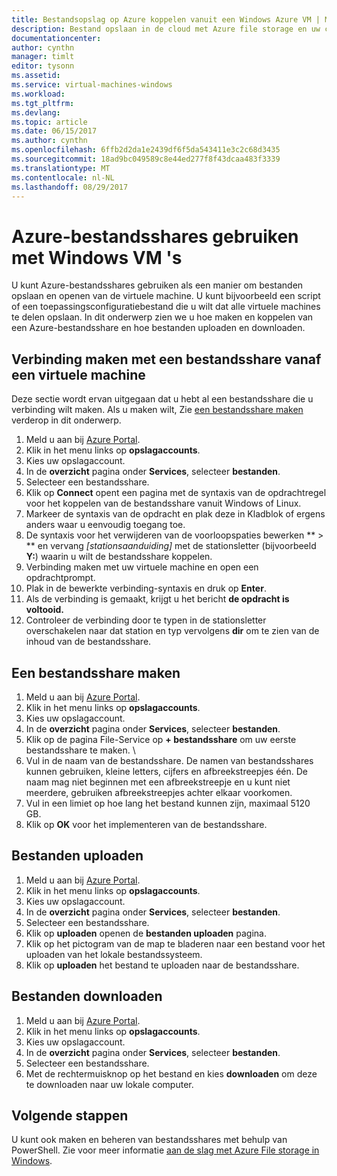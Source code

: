 ```yaml
---
title: Bestandsopslag op Azure koppelen vanuit een Windows Azure VM | Microsoft Docs
description: Bestand opslaan in de cloud met Azure file storage en uw cloud-bestandsshare koppelen vanuit Azure een virtuele machine (VM).
documentationcenter: 
author: cynthn
manager: timlt
editor: tysonn
ms.assetid: 
ms.service: virtual-machines-windows
ms.workload: 
ms.tgt_pltfrm: 
ms.devlang: 
ms.topic: article
ms.date: 06/15/2017
ms.author: cynthn
ms.openlocfilehash: 6ffb2d2da1e2439df6f5da543411e3c2c68d3435
ms.sourcegitcommit: 18ad9bc049589c8e44ed277f8f43dcaa483f3339
ms.translationtype: MT
ms.contentlocale: nl-NL
ms.lasthandoff: 08/29/2017
---
```

# <a name="use-azure-file-shares-with-windows-vms"></a>Azure-bestandsshares gebruiken met Windows VM 's 

U kunt Azure-bestandsshares gebruiken als een manier om bestanden opslaan en openen van de virtuele machine. U kunt bijvoorbeeld een script of een toepassingsconfiguratiebestand die u wilt dat alle virtuele machines te delen opslaan. In dit onderwerp zien we u hoe maken en koppelen van een Azure-bestandsshare en hoe bestanden uploaden en downloaden.

## <a name="connect-to-a-file-share-from-a-vm"></a>Verbinding maken met een bestandsshare vanaf een virtuele machine

Deze sectie wordt ervan uitgegaan dat u hebt al een bestandsshare die u verbinding wilt maken. Als u maken wilt, Zie [een bestandsshare maken](#create-a-file-share) verderop in dit onderwerp.

1. Meld u aan bij [Azure Portal](https://portal.azure.com).
2. Klik in het menu links op **opslagaccounts**.
3. Kies uw opslagaccount.
4. In de **overzicht** pagina onder **Services**, selecteer **bestanden**.
5. Selecteer een bestandsshare.
6. Klik op **Connect** opent een pagina met de syntaxis van de opdrachtregel voor het koppelen van de bestandsshare vanuit Windows of Linux.
7. Markeer de syntaxis van de opdracht en plak deze in Kladblok of ergens anders waar u eenvoudig toegang toe. 
8. De syntaxis voor het verwijderen van de voorloopspaties bewerken ** > ** en vervang *[stationsaanduiding]* met de stationsletter (bijvoorbeeld **Y:**) waarin u wilt de bestandsshare koppelen.
8. Verbinding maken met uw virtuele machine en open een opdrachtprompt.
9. Plak in de bewerkte verbinding-syntaxis en druk op **Enter**.
10. Als de verbinding is gemaakt, krijgt u het bericht **de opdracht is voltooid.**
11. Controleer de verbinding door te typen in de stationsletter overschakelen naar dat station en typ vervolgens **dir** om te zien van de inhoud van de bestandsshare.



## <a name="create-a-file-share"></a>Een bestandsshare maken 
1. Meld u aan bij [Azure Portal](https://portal.azure.com).
2. Klik in het menu links op **opslagaccounts**.
3. Kies uw opslagaccount.
4. In de **overzicht** pagina onder **Services**, selecteer **bestanden**.
5. Klik op de pagina File-Service op **+ bestandsshare** om uw eerste bestandsshare te maken. \
6. Vul in de naam van de bestandsshare. De namen van bestandsshares kunnen gebruiken, kleine letters, cijfers en afbreekstreepjes één. De naam mag niet beginnen met een afbreekstreepje en u kunt niet meerdere, gebruiken afbreekstreepjes achter elkaar voorkomen. 
7. Vul in een limiet op hoe lang het bestand kunnen zijn, maximaal 5120 GB.
8. Klik op **OK** voor het implementeren van de bestandsshare.
   
## <a name="upload-files"></a>Bestanden uploaden
1. Meld u aan bij [Azure Portal](https://portal.azure.com).
2. Klik in het menu links op **opslagaccounts**.
3. Kies uw opslagaccount.
4. In de **overzicht** pagina onder **Services**, selecteer **bestanden**.
5. Selecteer een bestandsshare.
6. Klik op **uploaden** openen de **bestanden uploaden** pagina.
7. Klik op het pictogram van de map te bladeren naar een bestand voor het uploaden van het lokale bestandssysteem.   
8. Klik op **uploaden** het bestand te uploaden naar de bestandsshare.

## <a name="download-files"></a>Bestanden downloaden
1. Meld u aan bij [Azure Portal](https://portal.azure.com).
2. Klik in het menu links op **opslagaccounts**.
3. Kies uw opslagaccount.
4. In de **overzicht** pagina onder **Services**, selecteer **bestanden**.
5. Selecteer een bestandsshare.
6. Met de rechtermuisknop op het bestand en kies **downloaden** om deze te downloaden naar uw lokale computer.
   

## <a name="next-steps"></a>Volgende stappen

U kunt ook maken en beheren van bestandsshares met behulp van PowerShell. Zie voor meer informatie [aan de slag met Azure File storage in Windows](../../storage/files/storage-dotnet-how-to-use-files.md).
